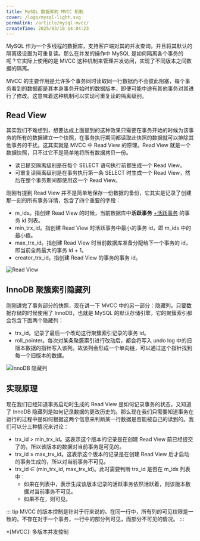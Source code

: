 ```yaml
---
title: MySQL 数据库的 MVCC 机制
cover: /logo/mysql-light.svg
permalink: /article/mysql-mvcc/
createTime: 2025/03/18 14:04:23
---
```

MySQL 作为一个多线程的数据库，支持客户端对其的并发查询，并且将其默认的隔离级设置为可重复读。那么在并发的操作中 MySQL 是如何隔离各个事务的呢？它实际上使用的是 MVCC 这种机制来管理并发访问，实现了不同版本之间数据的隔离。
<!-- more -->

MVCC 的主要作用是允许多个事务同时读取同一行数据而不会彼此阻塞，每个事务看到的数据都是其本身事务开始时的数据版本，即便可能中途有其他事务对其进行了修改。这意味着这种机制可以实现可重复读的隔离级别。

## Read View
其实我们不难想到，想要达成上面提到的这种效果只需要在事务开始的时候为该事务的所有的数据建立一个快照，在事务执行期间都读取此快照的数据就可以排除其他事务的干扰。这其实就是 MVCC 中 Read View 的原理。Read View 就是一个数据快照，只不过它不是简单地将所有数据拷贝一份。
- 读已提交隔离级别是在每个 SELECT 语句执行前都生成一个 Read View。
- 可重复读隔离级别是在事务执行第一条 SELECT 时生成一个 Read View，然后在整个事务期间都使用这一个 Read View。

刚刚有提到 Read View 并不是简单地保存一份数据的备份，它其实是记录了创建那一刻的所有事务详情，包含了四个重要的字段：
- m_ids。指创建 Read View 的时候，当前数据库中**活跃事务** [+活跃事务] 的事务 id 列表。
- min_trx_id。指创建 Read View 时活跃事务中最小的事务 id，即 m_ids 中的最小值。
- max_trx_id。指创建 Read View 时当前数据库准备分配给下一个事务的 id，即当前全局最大的事务 id + 1。
- creator_trx_id。指创建 Read View 的事务的事务 id。

[+活跃事务]: 指已经启动但是还未提交的事务。

![Read View](/illustration/mvcc-read-view.png)

## InnoDB 聚簇索引隐藏列
刚刚讲完了事务部分的快照，现在讲一下 MVCC 中的另一部分：隐藏列。只要数据存储的时候使用了 InnoDB，也就是 MySQL 的默认存储引擎，它的聚簇索引都会包含下面两个隐藏列：
- trx_id。记录了最后一个改动这行聚簇索引记录的事务 id。
- roll_pointer。每次对某条聚簇索引进行改动后，都会将写入 undo log 中的旧版本数据的指针写入该列。故该列会形成一个单向链，可以通过这个指针找到每一个旧版本的数据。

![InnoDB 隐藏列](/illustration/mvcc-innodb-hidden-cols.png)

## 实现原理
现在我们已经知道事务启动时生成的 Read View 是如何记录事务的状态，又知道了 InnoDB 隐藏列是如何记录数据的更改历史的。那么现在我们只需要知道事务在运行的过程中是如何根据这两个信息来判断某一行数据是否能被自己的读到的。我们可以分三种情况来讨论：
- trx_id > min_trx_id。这表示这个版本的记录是在创建 Read View 前已经提交了的，所以该版本的数据对当前事务是可见的。
- trx_id $\geq$ max_trx_id。这表示这个版本的记录是在创建 Read View 后才启动的事务生成的，所以对当前事务不可见。
- trx_id $\in$ (min_trx_id, max_trx_id)。此时需要判断 trx_id 是否在 m_ids 列表中：
  - 如果在列表中，表示生成该版本记录的活跃事务依然活跃着，则该版本数据对当前事务不可见。
  - 如果不在，则可见。

::: tip MVCC 的版本控制是针对于行来说的。在同一行中，所有列的可见权限是一致的。不存在对于一个事务，一行中的部分列可见，而部分不可见的情况。
:::


*[MVCC]: 多版本并发控制
